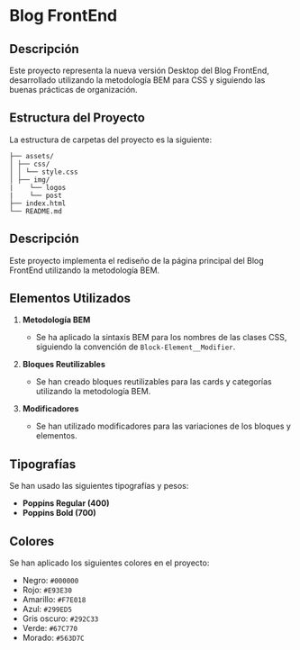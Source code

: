 # Blog FrontEnd 

## Descripción

Este proyecto representa la nueva versión Desktop del Blog FrontEnd, desarrollado utilizando la metodología BEM para CSS y siguiendo las buenas prácticas de organización.

## Estructura del Proyecto

La estructura de carpetas del proyecto es la siguiente:


    ├── assets/
    │ ├── css/
    │ │ └── style.css
    │ ├── img/
    |    └── logos
    |    └── post
    ├── index.html
    └── README.md

    
## Descripción

Este proyecto implementa el rediseño de la página principal del Blog FrontEnd utilizando la metodología BEM.

## Elementos Utilizados

1. **Metodología BEM**
   - Se ha aplicado la sintaxis BEM para los nombres de las clases CSS, siguiendo la convención de `Block-Element__Modifier`.

2. **Bloques Reutilizables**
   - Se han creado bloques reutilizables para las cards y categorías utilizando la metodología BEM.

3. **Modificadores**
   - Se han utilizado modificadores para las variaciones de los bloques y elementos.

## Tipografías

Se han usado las siguientes tipografías y pesos:

- **Poppins Regular (400)**
- **Poppins Bold (700)**

## Colores

Se han aplicado los siguientes colores en el proyecto:

- Negro: `#000000`
- Rojo: `#E93E30`
- Amarillo: `#F7E018`
- Azul: `#299ED5`
- Gris oscuro: `#292C33`
- Verde: `#67C770`
- Morado: `#563D7C`

